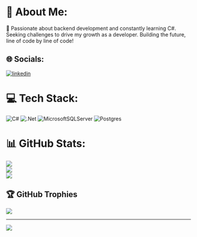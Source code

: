 
# 💫 About Me:
🔭 Passionate about backend development and constantly learning C#. Seeking challenges to drive my growth as a developer. Building the future, line of code by line of code!


## 🌐 Socials:
[![linkedin](https://img.shields.io/badge/linkedin-0A66C2?style=for-the-badge&logo=linkedin&logoColor=white)](https://www.linkedin.com/in/wilmer-jose-de-la-cruz-22919925a/)

# 💻 Tech Stack:
![C#](https://img.shields.io/badge/c%23-%23239120.svg?style=for-the-badge&logo=csharp&logoColor=white) ![.Net](https://img.shields.io/badge/.NET-5C2D91?style=for-the-badge&logo=.net&logoColor=white) ![MicrosoftSQLServer](https://img.shields.io/badge/Microsoft%20SQL%20Server-CC2927?style=for-the-badge&logo=microsoft%20sql%20server&logoColor=white) ![Postgres](https://img.shields.io/badge/postgres-%23316192.svg?style=for-the-badge&logo=postgresql&logoColor=white)
# 📊 GitHub Stats:
![](https://github-readme-stats.vercel.app/api?username=Wil-JsDev&theme=tokyonight&hide_border=false&include_all_commits=false&count_private=false)<br/>
![](https://github-readme-streak-stats.herokuapp.com/?user=Wil-JsDev&theme=tokyonight&hide_border=false)<br/>
![](https://github-readme-stats.vercel.app/api/top-langs/?username=Wil-JsDev&theme=tokyonight&hide_border=false&include_all_commits=false&count_private=false&layout=compact)

## 🏆 GitHub Trophies
![](https://github-profile-trophy.vercel.app/?username=Wil-JsDev&theme=nord&no-frame=false&no-bg=true&margin-w=4)

---
[![](https://visitcount.itsvg.in/api?id=Wil-JsDev&icon=0&color=0)](https://visitcount.itsvg.in)

<!-- Proudly created with GPRM ( https://gprm.itsvg.in ) -->
